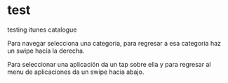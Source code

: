# test
testing itunes catalogue

Para navegar selecciona una categoria, para regresar a esa categoria haz un swipe hacía la derecha.

Para seleccionar una aplicación da un tap sobre ella y para regresar al menu de aplicaciones da un swipe hacía abajo.
